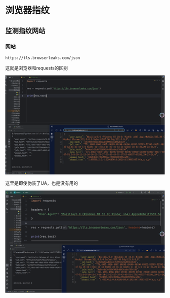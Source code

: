 # 浏览器指纹

## 监测指纹网站

### 网站

```
https://tls.browserleaks.com/json
```

这就是浏览器和requests的区别

![image-20240226164955237](pic/%E6%B5%8F%E8%A7%88%E5%99%A8%E6%8C%87%E7%BA%B9/image-20240226164955237.png)

这里是即使伪装了UA，也是没有用的

![image-20240226165220505](pic/%E6%B5%8F%E8%A7%88%E5%99%A8%E6%8C%87%E7%BA%B9/image-20240226165220505.png)

